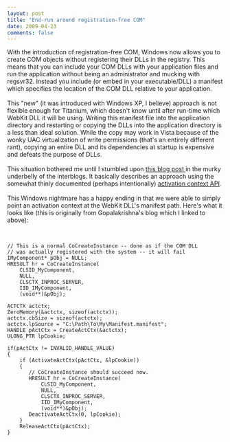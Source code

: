 ```yaml
---
layout: post
title: "End-run around registration-free COM"
date: 2009-04-23
comments: false
---
```


<div class='post'>
With the introduction of registration-free COM, Windows now allows you to create COM objects without registering their DLLs in the registry. This means that you can include your COM DLLs with your application files and run the application without being an administrator and mucking with regsvr32. Instead you include (or embed in your executable/DLL) a manifest which specifies the location of the COM DLL relative to your application. <br /><br />This "new" (it was introduced with Windows XP, I believe) approach is not flexible enough for Titanium, which doesn't know until after run-time which WebKit DLL it will be using. Writing this manifest file into the application directory and restarting or copying the DLLs into the application directory is a less than ideal solution. While the copy may work in Vista because of the wonky UAC virtualization of write permissions (that's an entirely different rant), copying an entire DLL and its dependencies at startup is expensive and defeats the purpose of DLLs.<br /><br />This situation bothered me until I stumbled upon <a href="http://blogs.msdn.com/gpalem/archive/2007/03/26/avoid-registration-free-com-manifest-problems-with-activation-context-api.aspx">this blog post </a>in the murky underbelly of the interblogs. It basically describes an approach using the somewhat thinly documented (perhaps intentionally) <a href="http://msdn.microsoft.com/en-us/library/aa375134.aspx">activation context API</a>.<br /><br />This Windows nightmare has a happy ending in that we were able to simply point an activation context at the WebKit DLL's manifest path. Here's what it looks like (this is originally from Gopalakrishna's blog which I linked to above):<br /><br /><pre><code><br />// This is a normal CoCreateInstance -- done as if the COM DLL<br />// was actually registered with the system -- it will fail<br />IMyComponent* pObj = NULL;<br />HRESULT hr = CoCreateInstance(<br />    CLSID_MyComponent, <br />    NULL, <br />    CLSCTX_INPROC_SERVER, <br />    IID_IMyComponent,<br />    (void**)&pObj);<br /><br />ACTCTX actctx;<br />ZeroMemory(&actctx, sizeof(actctx));<br />actctx.cbSize = sizeof(actctx);<br />actctx.lpSource = "C:\Path\To\My\Manifest.manifest";<br />HANDLE pActCtx = CreateActCtx(&actctx);<br />ULONG_PTR lpCookie;<br /><br />if(pActCtx != INVALID_HANDLE_VALUE)<br />{<br />    if (ActivateActCtx(pActCtx, &lpCookie))<br />    {<br />       // CoCreateInstance should succeed now. <br />       HRESULT hr = CoCreateInstance(<br />           CLSID_MyComponent, <br />           NULL, <br />           CLSCTX_INPROC_SERVER, <br />           IID_IMyComponent,<br />           (void**)&pObj);<br />       DeactivateActCtx(0, lpCookie);<br />    }<br />    ReleaseActCtx(pActCtx);<br />}<br /></code></pre></div>
